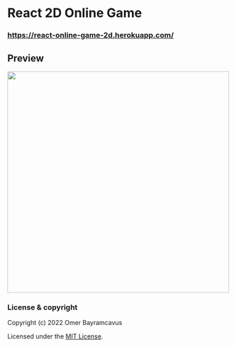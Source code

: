 # React 2D Online Game
### https://react-online-game-2d.herokuapp.com/

## Preview

<img width="500px" src="https://drive.google.com/uc?export=view&id=1rBL-UqihhWdRMN7dxdCd0ObzeFPDHlE7"/>

### License & copyright

Copyright (c) 2022 Omer Bayramcavus

Licensed under the [MIT License](LICENSE).
